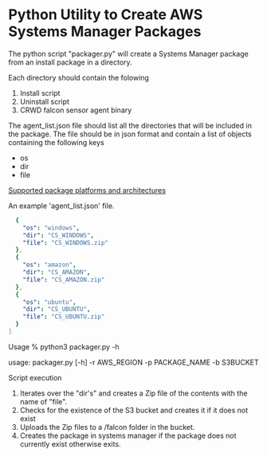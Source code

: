 # Python Utility to Create AWS Systems Manager Packages

The python script "packager.py" will create a Systems Manager package 
from an install package in a directory.

Each directory should contain the folowing
1) Install script
2) Uninstall script
3) CRWD falcon sensor agent binary

The agent_list.json file should list all the directories that will be included in the package.
The file should be in json format and contain a list of objects containing the following keys 
* os
* dir
* file
 
[Supported package platforms and architectures](https://docs.aws.amazon.com/systems-manager/latest/userguide/distributor.html#what-is-a-package-platforms)

An example 'agent_list.json' file. 
```yaml
  {
    "os": "windows",
    "dir": "CS_WINDOWS",
    "file": "CS_WINDOWS.zip"
  },
  {
    "os": "amazon",
    "dir": "CS_AMAZON",
    "file": "CS_AMAZON.zip"
  },
  {
    "os": "ubuntu",
    "dir": "CS_UBUNTU",
    "file": "CS_UBUNTU.zip"
  }
]
```
Usage
 % python3 packager.py -h
 
 
usage: packager.py [-h] -r AWS_REGION -p PACKAGE_NAME -b S3BUCKET

Script execution

1) Iterates over the "dir's" and creates a Zip file of the contents with the name of "file".
2) Checks for the existence of the S3 bucket and creates it if it does not exist
3) Uploads the Zip files to a /falcon folder in the bucket.
4) Creates the package in systems manager if the package does not currently exist otherwise exits.






